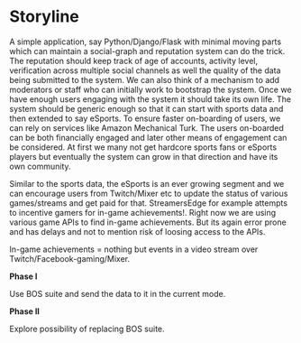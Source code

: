 # Storyline

A simple application, say Python/Django/Flask with minimal moving parts which can maintain a social-graph and reputation system can do the trick. The reputation should keep track of age of accounts, activity level, verification across multiple social channels as well the quality of the data being submitted to the system. We can also think of a mechanism to add moderators or staff who can initially work to bootstrap the system. Once we have enough users engaging with the system it should take its own life. The system should be generic enough so that it can start with sports data and then extended to say eSports. To ensure faster on-boarding of users, we can rely on services like Amazon Mechanical Turk. The users on-boarded can be both financially engaged and later other means of engagement can be considered. At first we many not get hardcore sports fans or eSports players but eventually the system can grow in that direction and have its own community.

Similar to the sports data, the eSports is an ever growing segment and we can encourage users from Twitch/Mixer etc to update the status of various games/streams and get paid for that. StreamersEdge for example attempts to incentive gamers for in-game achievements!. Right now we are using various game APIs to find in-game achievements. But its again error prone and has delays and not to mention risk of loosing access to the APIs.

In-game achievements = nothing but events in a video stream over Twitch/Facebook-gaming/Mixer.

**Phase I**

Use BOS suite and send the data to it in the current mode.

**Phase II**

Explore possibility of replacing BOS suite. 

